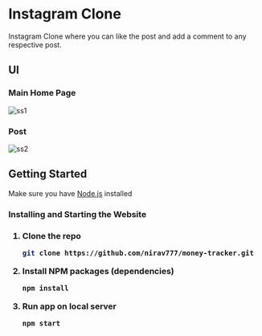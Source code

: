 # Instagram Clone

Instagram Clone where you can like the post and add a comment to any respective post.

## UI
### Main Home Page
![ss1](https://user-images.githubusercontent.com/82255305/174566882-660251da-2f8d-4cc3-84b8-26b84d25ffa6.jpg)

### Post
![ss2](https://user-images.githubusercontent.com/82255305/174566898-ffe4200c-fd3f-499d-8aa0-05229eebd1dc.jpg)



## Getting Started

<p>Make sure you have <a href="https://nodejs.org">Node.js</a> installed</p>
<h3>Installing and Starting the Website<h3>
   
1. Clone the repo
   ```sh
   git clone https://github.com/nirav777/money-tracker.git
   ```

2. Install NPM packages (dependencies)
   ```sh
   npm install
   ```
3. Run app on local server
   ```sh
   npm start
   ```
